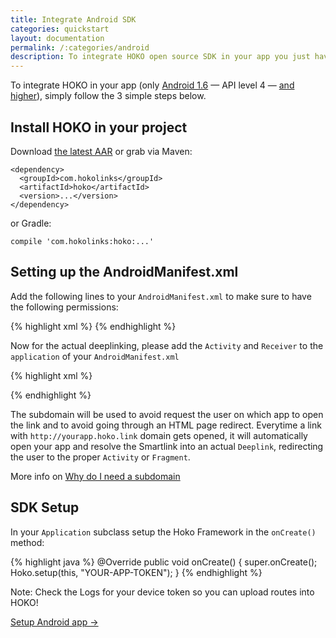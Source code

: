 ```yaml
---
title: Integrate Android SDK
categories: quickstart
layout: documentation
permalink: /:categories/android
description: To integrate HOKO open source SDK in your app you just have to follow 3 simple steps (either using the lastest AAR or via Maven).
---
```


To integrate HOKO in your app (only <u>Android 1.6</u> — API level 4 — <u>and higher</u>), simply follow the 3 simple steps below.

## Install HOKO in your project

Download [the latest AAR](https://oss.sonatype.org/service/local/repositories/releases/content/com/hokolinks/hoko/1.2.1/hoko-1.2.1.aar) or grab via Maven:

<div class="highlight"><pre><code class="language-xml" data-lang="xml"><span class="nt">&lt;dependency&gt;</span>
  <span class="nt">&lt;groupId&gt;</span>com.hokolinks<span class="nt">&lt;/groupId&gt;</span>
  <span class="nt">&lt;artifactId&gt;</span>hoko<span class="nt">&lt;/artifactId&gt;</span>
  <span class="nt">&lt;version&gt;</span><span class="android-version">...</span><span class="nt">&lt;/version&gt;</span>
<span class="nt">&lt;/dependency&gt;</span></code></pre></div>

or Gradle:

<div class="highlight"><pre><code class="language-groovy" data-lang="groovy"><span class="n">compile</span> <span class="s1">'com.hokolinks:hoko:<span class="android-version">...</span>'</span></code></pre></div>

## Setting up the AndroidManifest.xml

Add the following lines to your `AndroidManifest.xml` to make sure to have the following permissions:

{% highlight xml %}
<uses-permission android:name="android.permission.INTERNET" />
<uses-permission android:name="android.permission.ACCESS_NETWORK_STATE" />
{% endhighlight %}

Now for the actual deeplinking, please add the `Activity` and `Receiver` to the `application` of your `AndroidManifest.xml`

{% highlight xml %}
<activity
  android:name="com.hokolinks.activity.HokoActivity"
  android:alwaysRetainTaskState="true"
  android:launchMode="singleTask"
  android:noHistory="true"
  android:theme="@android:style/Theme.Translucent.NoTitleBar">
  <intent-filter>
    <data android:scheme="bananas" />
    <action android:name="android.intent.action.VIEW" />
    <category android:name="android.intent.category.VIEW" />
    <category android:name="android.intent.category.DEFAULT" />
    <category android:name="android.intent.category.BROWSABLE" />
  </intent-filter>

  <intent-filter> <!-- Android M Users add android:autoVerify="true" for AppLinks on this intent-filter-->
    <data android:scheme="http" android:host="bananas.hoko.link" /> <!-- Or your own custom domain -->
    <data android:scheme="https" android:host="bananas.hoko.link" />
    <action android:name="android.intent.action.VIEW" />
    <category android:name="android.intent.category.DEFAULT" />
    <category android:name="android.intent.category.BROWSABLE" />
  </intent-filter>
</activity>

<receiver android:name="com.hokolinks.deeplinking.DeferredDeeplinkingBroadcastReceiver"
  android:exported="true">
  <intent-filter>
    <action android:name="com.android.vending.INSTALL_REFERRER" />
  </intent-filter>
</receiver>
{% endhighlight %}

The subdomain will be used to avoid request the user on which app to open the link and to avoid going through an HTML page redirect. Everytime a link with `http://yourapp.hoko.link` domain gets opened, it will automatically open your app and resolve the Smartlink into an actual `Deeplink`, redirecting the user to the proper `Activity` or `Fragment`.

More info on [Why do I need a subdomain](http://support.hokolinks.com/why-do-i-need-a-subdomain/)

## SDK Setup

In your `Application` subclass setup the Hoko Framework in the `onCreate()` method:

{% highlight java %}
@Override
public void onCreate() {
  super.onCreate();
  Hoko.setup(this, "YOUR-APP-TOKEN");
}
{% endhighlight %}

Note: Check the Logs for your device token so you can upload routes into HOKO!

<a href="http://support.hokolinks.com/android/android-setup/" class="btn-next">Setup Android app &#8594;</a>
